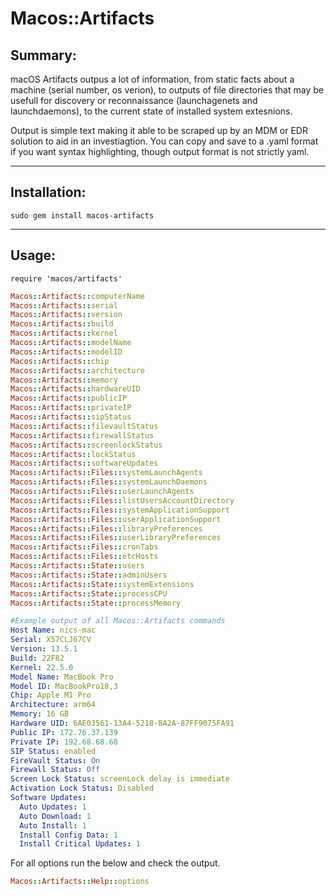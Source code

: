 # Macos::Artifacts

## Summary:
macOS Artifacts outpus a lot of information, from static facts about a machine (serial number, os verion), to outputs of file directories that may be usefull for discovery or reconnaissance (launchagenets and launchdaemons), to the current state of installed system extesnions.

Output is simple text making it able to be scraped up by an MDM or EDR solution to aid in an investiagtion. You can copy and save to a .yaml format if you want syntax highlighting, though output format is not strictly yaml.

---
## Installation:

`sudo gem install macos-artifacts`

---
## Usage:

`require 'macos/artifacts'`

```ruby
Macos::Artifacts::computerName
Macos::Artifacts::serial
Macos::Artifacts::version
Macos::Artifacts::build
Macos::Artifacts::kernel
Macos::Artifacts::modelName
Macos::Artifacts::modelID
Macos::Artifacts::chip
Macos::Artifacts::architecture
Macos::Artifacts::memory
Macos::Artifacts::hardwareUID
Macos::Artifacts::publicIP
Macos::Artifacts::privateIP
Macos::Artifacts::sipStatus
Macos::Artifacts::filevaultStatus
Macos::Artifacts::firewallStatus
Macos::Artifacts::screenlockStatus
Macos::Artifacts::lockStatus
Macos::Artifacts::softwareUpdates
Macos::Artifacts::Files::systemLaunchAgents
Macos::Artifacts::Files::systemLaunchDaemons
Macos::Artifacts::Files::userLaunchAgents
Macos::Artifacts::Files::listUsersAccountDirectory
Macos::Artifacts::Files::systemApplicationSupport
Macos::Artifacts::Files::userApplicationSupport
Macos::Artifacts::Files::libraryPreferences
Macos::Artifacts::Files::userLibraryPreferences
Macos::Artifacts::Files::cronTabs
Macos::Artifacts::Files::etcHosts
Macos::Artifacts::State::users
Macos::Artifacts::State::adminUsers
Macos::Artifacts::State::systemExtensions
Macos::Artifacts::State::processCPU
Macos::Artifacts::State::processMemory
```



```yaml
#Example output of all Macos::Artifacts commands
Host Name: nics-mac
Serial: X57CLJ67CV
Version: 13.5.1
Build: 22F82
Kernel: 22.5.0
Model Name: MacBook Pro
Model ID: MacBookPro18,3
Chip: Apple M1 Pro
Architecture: arm64
Memory: 16 GB
Hardware UID: 6AE03561-13A4-5218-BA2A-87FF9075FA91
Public IP: 172.76.37.139
Private IP: 192.68.68.68
SIP Status: enabled
FireVault Status: On
Firewall Status: Off
Screen Lock Status: screenLock delay is immediate
Activation Lock Status: Disabled
Software Updates:
  Auto Updates: 1
  Auto Download: 1
  Auto Install: 1
  Install Config Data: 1
  Install Critical Updates: 1
```



For all options run the below and check the output.

```ruby
Macos::Artifacts::Help::options
```

